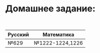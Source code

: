 # Домашнее задание:
<link>
<br/>
<table class="tg">
<thead>
  <tr>
    <th class="tg-wgsn"><span style="font-weight:bold">Русский</span></th>
    <th class="tg-0pky"><span style="font-weight:bold">Математика</span></th>
  </tr>
</thead>
<tbody>
  <tr>
    <td class="tg-9gth">№629</td>
    <td class="tg-9gth">№1222-1224,1226</td>
  </tr>
</tbody>
</table>